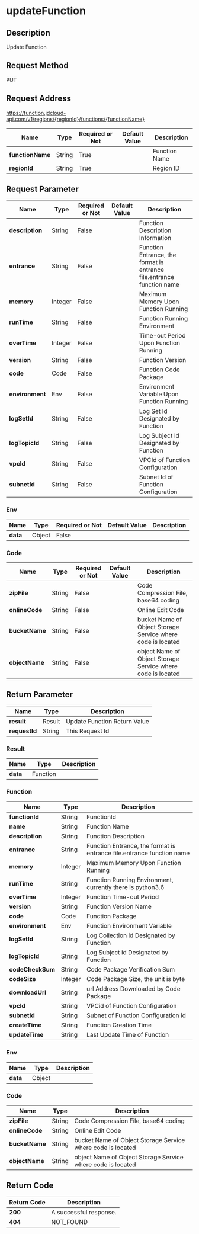 # updateFunction


## Description
Update Function

## Request Method
PUT

## Request Address
https://function.jdcloud-api.com/v1/regions/{regionId}/functions/{functionName}

|Name|Type|Required or Not|Default Value|Description|
|---|---|---|---|---|
|**functionName**|String|True| |Function Name|
|**regionId**|String|True| |Region ID|

## Request Parameter
|Name|Type|Required or Not|Default Value|Description|
|---|---|---|---|---|
|**description**|String|False| |Function Description Information|
|**entrance**|String|False| |Function Entrance, the format is entrance file.entrance function name|
|**memory**|Integer|False| |Maximum Memory Upon Function Running|
|**runTime**|String|False| |Function Running Environment|
|**overTime**|Integer|False| |Time-out Period Upon Function Running|
|**version**|String|False| |Function Version|
|**code**|Code|False| |Function Code Package|
|**environment**|Env|False| |Environment Variable Upon Function Running|
|**logSetId**|String|False| |Log Set Id Designated by Function|
|**logTopicId**|String|False| |Log Subject Id Designated by Function|
|**vpcId**|String|False| |VPCId of Function Configuration|
|**subnetId**|String|False| |Subnet Id of Function Configuration|

### Env
|Name|Type|Required or Not|Default Value|Description|
|---|---|---|---|---|
|**data**|Object|False| | |
### Code
|Name|Type|Required or Not|Default Value|Description|
|---|---|---|---|---|
|**zipFile**|String|False| |Code Compression File, base64 coding|
|**onlineCode**|String|False| |Online Edit Code|
|**bucketName**|String|False| |bucket Name of Object Storage Service where code is located|
|**objectName**|String|False| |object Name of Object Storage Service where code is located|

## Return Parameter
|Name|Type|Description|
|---|---|---|
|**result**|Result|Update Function Return Value|
|**requestId**|String|This Request Id|

### Result
|Name|Type|Description|
|---|---|---|
|**data**|Function| |
### Function
|Name|Type|Description|
|---|---|---|
|**functionId**|String|FunctionId|
|**name**|String|Function Name|
|**description**|String|Function Description|
|**entrance**|String|Function Entrance, the format is entrance file.entrance function name|
|**memory**|Integer|Maximum Memory Upon Function Running|
|**runTime**|String|Function Running Environment, currently there is python3.6|
|**overTime**|Integer|Function Time-out Period|
|**version**|String|Function Version Name|
|**code**|Code|Function Package|
|**environment**|Env|Function Environment Variable|
|**logSetId**|String|Log Collection id Designated by Function|
|**logTopicId**|String|Log Subject id Designated by Function|
|**codeCheckSum**|String|Code Package Verification Sum|
|**codeSize**|Integer|Code Package Size, the unit is byte|
|**downloadUrl**|String|url Address Downloaded by Code Package|
|**vpcId**|String|VPCid of Function Configuration|
|**subnetId**|String|Subnet of Function Configuration id|
|**createTime**|String|Function Creation Time|
|**updateTime**|String|Last Update Time of Function|
### Env
|Name|Type|Description|
|---|---|---|
|**data**|Object| |
### Code
|Name|Type|Description|
|---|---|---|
|**zipFile**|String|Code Compression File, base64 coding|
|**onlineCode**|String|Online Edit Code|
|**bucketName**|String|bucket Name of Object Storage Service where code is located|
|**objectName**|String|object Name of Object Storage Service where code is located|

## Return Code
|Return Code|Description|
|---|---|
|**200**|A successful response.|
|**404**|NOT_FOUND|
